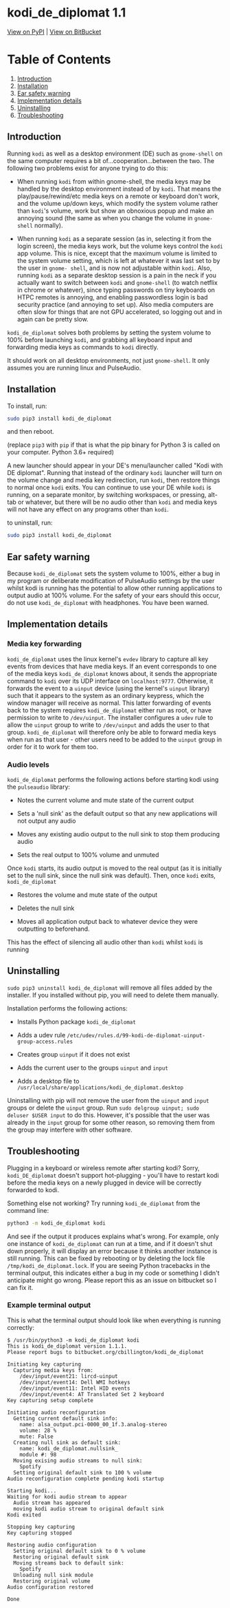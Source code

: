 kodi_de_diplomat 1.1
====================

[View on PyPI](http://pypi.python.org/pypi/kodi_de_diplomat)
| [View on BitBucket](https://bitbucket.org/cbillington/kodi_de_diplomat)

# Table of Contents
1. [Introduction](#Introduction)
2. [Installation](#Installation)
3. [Ear safety warning](#Ear-safety-warning)
4. [Implementation details](#Implementation-details)
5. [Uninstalling](#Uninstalling)
5. [Troubleshooting](#Troubleshooting)

## Introduction

Running `kodi` as well as a desktop environment (DE) such as `gnome-shell` on the
same computer requires a bit of...cooperation...between the two. The following two
problems exist for anyone trying to do this:

* When running `kodi` from within gnome-shell, the media keys may be handled by the
  desktop environment instead of by `kodi`. That means the play/pause/rewind/etc
  media keys on a remote or keyboard don't work, and the volume up/down keys, which
  modify the system volume rather than `kodi`'s volume, work but show an obnoxious
  popup and make an annoying sound (the same as when you change the volume in
  `gnome-shell` normally).

* When running `kodi` as a separate session (as in, selecting it from the login
  screen), the media keys work, but the volume keys control the `kodi` app volume.
  This is nice, except that the maximum volume is limited to the system volume
  setting, which is left at whatever it was last set to by the user in `gnome-
  shell`, and is now not adjustable within `kodi`. Also, running `kodi` as a separate
  desktop session is a pain in the neck if you actually want to switch between `kodi`
  and `gnome-shell` (to watch netflix in chrome or whatever), since typing
  passwords on tiny keyboards on HTPC remotes is annoying, and enabling
  passwordless login is bad security practice (and annoying to set up). Also media
  computers are often slow for things that are not GPU accelerated, so logging out
  and in again can be pretty slow.

`kodi_de_diplomat` solves both problems by setting the system volume to 100% before
launching `kodi`, and grabbing all keyboard input and forwarding media keys as
commands to `kodi` directly.

It should work on all desktop environments, not just `gnome-shell`. It only assumes
you are running linux and PulseAudio.

## Installation

To install, run:

```bash
sudo pip3 install kodi_de_diplomat
```

and then reboot.

(replace `pip3` with `pip` if that is what the pip binary for Python 3 is called on
your computer. Python 3.6+ required)

A new launcher should appear in your DE's menu/launcher called "Kodi with DE
diplomat". Running that instead of the ordinary `kodi` launcher will turn on the
volume change and media key redirection, run `kodi`, then restore things to normal
once `kodi` exits. You can continue to use your DE while `kodi` is running, on a
separate monitor, by switching workspaces, or pressing, alt-tab or whatever, but
there will be no audio other than `kodi` and media keys will not have any effect on
any programs other than `kodi`.

to uninstall, run:
```bash
sudo pip3 install kodi_de_diplomat
```

## Ear safety warning
Because `kodi_de_diplomat` sets the system volume to 100%, either a bug in my
program or deliberate modification of PulseAudio settings by the user whilst kodi
is running has the potential to allow other running applications to output audio at
100% volume. For the safety of your ears should this occur, do not use
`kodi_de_diplomat` with headphones. You have been warned.

## Implementation details

### Media key forwarding
`kodi_de_diplomat` uses the linux kernel's `evdev` library to capture all key
events from devices that have media keys. If an event corresponds to one of the
media keys `kodi_de_diplomat` knows about, it sends the appropriate command to
`kodi` over its UDP interface on `localhost:9777`. Otherwise, it forwards the event
to a `uinput` device (using the kernel's `uinput` library) such that it appears to
the system as an ordinary keypress, which the window manager will receive as
normal. This latter forwarding of events back to the system requires
`kodi_de_diplomat` either run as root, or have permission to write to
`/dev/uinput`. The installer configures a `udev` rule to allow the `uinput` group
to write to `/dev/uinput` and adds the user to that group. `kodi_de_diplomat` will
therefore only be able to forward media keys when run as that user - other users
need to be added to the `uinput` group in order for it to work for them too.

### Audio levels
`kodi_de_diplomat` performs the following actions before starting kodi using the `pulseaudio` library:

* Notes the current volume and mute state of the current output

* Sets a 'null sink' as the default output so that any new applications will not
  output any audio

* Moves any existing audio output to the null sink to stop them producing audio

* Sets the real output to 100% volume and unmuted

Once `kodi` starts, its audio output is moved to the real output (as it is
initially set to the null sink, since the null sink was default). Then, once `kodi`
exits, `kodi_de_diplomat`

* Restores the volume and mute state of the output

* Deletes the null sink

* Moves all application output back to whatever device they were outputting to
  beforehand.

This has the effect of silencing all audio other than `kodi` whilst `kodi` is running

## Uninstalling

`sudo pip3 uninstall kodi_de_diplomat` will remove all files added by the
installer. If you installed without pip, you will need to delete them manually.

Installation performs the following actions:

* Installs Python package `kodi_de_diplomat`

* Adds a udev rule `/etc/udev/rules.d/99-kodi-de-diplomat-uinput-group-access.rules`

* Creates group `uinput` if it does not exist

* Adds the current user to the groups `uinput` and `input` 

* Adds a desktop file to `/usr/local/share/applications/kodi_de_diplomat.desktop`

Uninstalling with pip will not remove the user from the `uinput` and `input` groups
or delete the `uinput` group. Run `sudo delgroup uinput; sudo deluser $USER input`
to do this. However, it's possible that the user was already in the `input` group
for some other reason, so removing them from the group may interfere with other
software.

## Troubleshooting

Plugging in a keyboard or wireless remote after starting kodi? Sorry,
`kodi_DE_diplomat` doesn't support hot-plugging - you'll have to restart kodi
before the media keys on a newly plugged in device will be correctly forwarded to
kodi.

Something else not working? Try running `kodi_de_diplomat` from the command line:

```bash
python3 -m kodi_de_diplomat kodi
```

And see if the output it produces explains what's wrong. For example, only one
instance of `kodi_de_diplomat` can run at a time, and if it doesn't shut down
properly, it will display an error because it thinks another instance is still
running. This can be fixed by rebooting or by deleting the lock file
`/tmp/kodi_de_diplomat.lock`. If you are seeing Python tracebacks in the terminal
output, this indicates either a bug in my code or something I didn't anticipate
might go wrong. Please report this as an issue on bitbucket so I can fix it.

### Example terminal output

This is what the terminal output should look like when everything is running
correctly:

```
$ /usr/bin/python3 -m kodi_de_diplomat kodi
This is kodi_de_diplomat version 1.1.1.
Please report bugs to bitbucket.org/cbillington/kodi_de_diplomat

Initiating key capturing
  Capturing media keys from:
    /dev/input/event21: lircd-uinput
    /dev/input/event14: Dell WMI hotkeys
    /dev/input/event11: Intel HID events
    /dev/input/event4: AT Translated Set 2 keyboard
Key capturing setup complete

Initiating audio reconfiguration
  Getting current default sink info:
    name: alsa_output.pci-0000_00_1f.3.analog-stereo
    volume: 28 %
    mute: False
  Creating null sink as default sink:
    name: kodi_de_diplomat.nullsink_
    module #: 98
  Moving exising audio streams to null sink:
    Spotify
  Setting original default sink to 100 % volume
Audio reconfiguration complete pending kodi startup

Starting kodi...
Waiting for kodi audio stream to appear
  Audio stream has appeared
  moving kodi audio stream to original default sink
Kodi exited

Stopping key capturing
Key capturing stopped

Restoring audio configuration
  Setting original default sink to 0 % volume
  Restoring original default sink
  Moving streams back to default sink:
    Spotify
  Unloading null sink module
  Restoring original volume
Audio configuration restored

Done
```